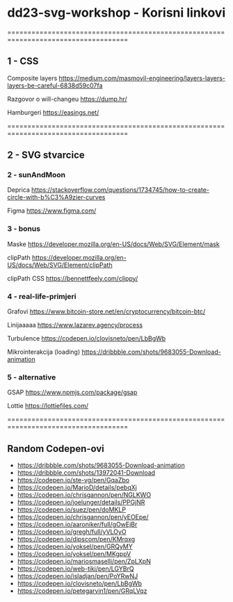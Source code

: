 # dd23-svg-workshop - Korisni linkovi

====================================================================================

## 1 - CSS

Composite layers
https://medium.com/masmovil-engineering/layers-layers-layers-be-careful-6838d59c07fa

Razgovor o will-changeu
https://dump.hr/

Hamburgeri
https://easings.net/

====================================================================================

## 2 - SVG stvarcice

### 2 - sunAndMoon

Deprica
https://stackoverflow.com/questions/1734745/how-to-create-circle-with-b%C3%A9zier-curves

Figma
https://www.figma.com/

### 3 - bonus

Maske
https://developer.mozilla.org/en-US/docs/Web/SVG/Element/mask

clipPath
https://developer.mozilla.org/en-US/docs/Web/SVG/Element/clipPath

clipPath CSS
https://bennettfeely.com/clippy/

### 4 - real-life-primjeri

Grafovi
https://www.bitcoin-store.net/en/cryptocurrency/bitcoin-btc/

Linijaaaaa
https://www.lazarev.agency/process

Turbulence
https://codepen.io/clovisneto/pen/LbBgWb

Mikrointerakcija (loading)
https://dribbble.com/shots/9683055-Download-animation

### 5 - alternative

GSAP
https://www.npmjs.com/package/gsap

Lottie
https://lottiefiles.com/

====================================================================================

## Random Codepen-ovi
- https://dribbble.com/shots/9683055-Download-animation
- https://dribbble.com/shots/13972041-Download
- https://codepen.io/ste-vg/pen/GqaZbo
- https://codepen.io/MarioD/details/pebqXj
- https://codepen.io/chrisgannon/pen/NGLKWO
- https://codepen.io/joelunger/details/PPGjNR
- https://codepen.io/suez/pen/doMKLP
- https://codepen.io/chrisgannon/pen/yEOEpe/
- https://codepen.io/aaroniker/full/gOwEjBr
- https://codepen.io/gregh/full/yVLOyO
- https://codepen.io/dipscom/pen/KMrqxg
- https://codepen.io/yoksel/pen/GRQyMY
- https://codepen.io/yoksel/pen/MKgppV
- https://codepen.io/mariosmaselli/pen/ZpLXpN
- https://codepen.io/web-tiki/pen/LGYBrQ
- https://codepen.io/isladjan/pen/PoYRwNJ
- https://codepen.io/clovisneto/pen/LbBgWb
- https://codepen.io/petegarvin1/pen/GRqLVqz